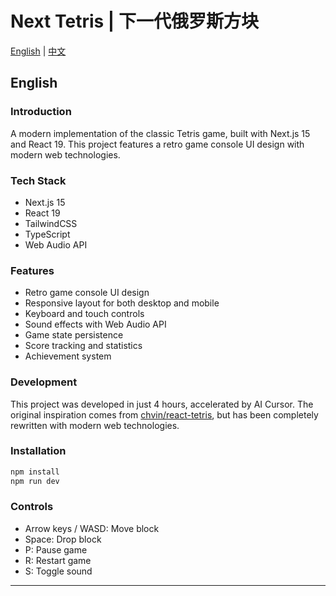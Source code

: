 
# Next Tetris | 下一代俄罗斯方块

[English](#english) | [中文](#中文)

## English

### Introduction
A modern implementation of the classic Tetris game, built with Next.js 15 and React 19. This project features a retro game console UI design with modern web technologies.

### Tech Stack
- Next.js 15
- React 19
- TailwindCSS
- TypeScript
- Web Audio API

### Features
- Retro game console UI design
- Responsive layout for both desktop and mobile
- Keyboard and touch controls
- Sound effects with Web Audio API
- Game state persistence
- Score tracking and statistics
- Achievement system

### Development
This project was developed in just 4 hours, accelerated by AI Cursor. The original inspiration comes from [chvin/react-tetris](https://github.com/chvin/react-tetris/), but has been completely rewritten with modern web technologies.

### Installation
```bash
npm install
npm run dev
```

### Controls
- Arrow keys / WASD: Move block
- Space: Drop block
- P: Pause game
- R: Restart game
- S: Toggle sound

---